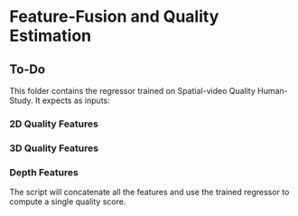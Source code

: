 
# Feature-Fusion and Quality Estimation

## To-Do

This folder contains the regressor trained on Spatial-video Quality Human-Study. It expects as inputs: 

### 2D Quality Features
### 3D Quality Features
### Depth Features

The script will concatenate all the features and use the trained regressor to compute a single quality score. 
